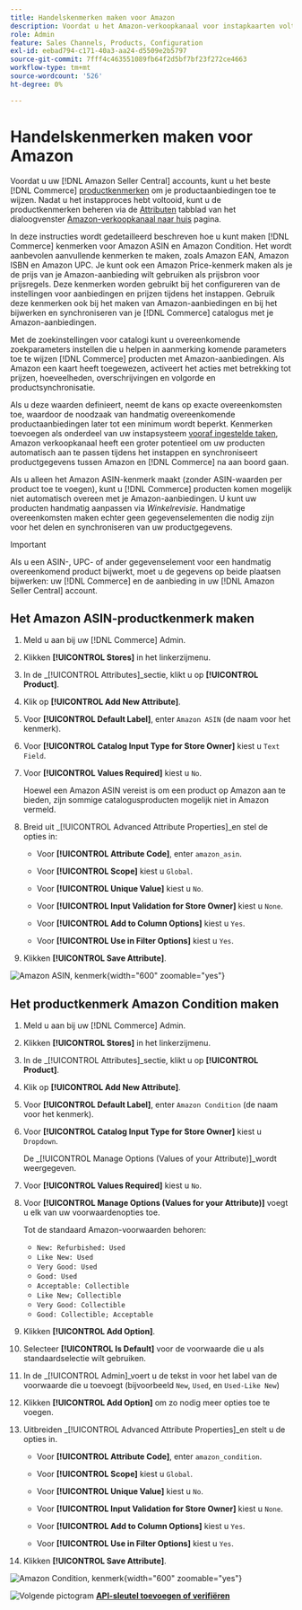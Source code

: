 ```yaml
---
title: Handelskenmerken maken voor Amazon
description: Voordat u het Amazon-verkoopkanaal voor instapkaarten voltooit, moet u controleren of u over de vereiste [!UICONTROL Commerce] productkenmerken.
role: Admin
feature: Sales Channels, Products, Configuration
exl-id: eebad794-c171-40a3-aa24-d5509e2b5797
source-git-commit: 7fff4c463551089fb64f2d5bf7bf23f272ce4663
workflow-type: tm+mt
source-wordcount: '526'
ht-degree: 0%

---
```


# Handelskenmerken maken voor Amazon

Voordat u uw [!DNL Amazon Seller Central] accounts, kunt u het beste [!DNL Commerce] [productkenmerken](https://experienceleague.adobe.com/docs/commerce-admin/catalog/product-attributes/product-attributes.html) om je productaanbiedingen toe te wijzen. Nadat u het instapproces hebt voltooid, kunt u de productkenmerken beheren via de [Attributen](./managing-attributes.md) tabblad van het dialoogvenster [Amazon-verkoopkanaal naar huis](./amazon-sales-channel-home.md) pagina.

In deze instructies wordt gedetailleerd beschreven hoe u kunt maken [!DNL Commerce] kenmerken voor Amazon ASIN en Amazon Condition. Het wordt aanbevolen aanvullende kenmerken te maken, zoals Amazon EAN, Amazon ISBN en Amazon UPC. Je kunt ook een Amazon Price-kenmerk maken als je de prijs van je Amazon-aanbieding wilt gebruiken als prijsbron voor prijsregels. Deze kenmerken worden gebruikt bij het configureren van de instellingen voor aanbiedingen en prijzen tijdens het instappen. Gebruik deze kenmerken ook bij het maken van Amazon-aanbiedingen en bij het bijwerken en synchroniseren van je [!DNL Commerce] catalogus met je Amazon-aanbiedingen.

Met de zoekinstellingen voor catalogi kunt u overeenkomende zoekparameters instellen die u helpen in aanmerking komende parameters toe te wijzen [!DNL Commerce] producten met Amazon-aanbiedingen. Als Amazon een kaart heeft toegewezen, activeert het acties met betrekking tot prijzen, hoeveelheden, overschrijvingen en volgorde en productsynchronisatie.

Als u deze waarden definieert, neemt de kans op exacte overeenkomsten toe, waardoor de noodzaak van handmatig overeenkomende productaanbiedingen later tot een minimum wordt beperkt. Kenmerken toevoegen als onderdeel van uw instapsysteem [vooraf ingestelde taken](./amazon-pre-setup-tasks.md), Amazon verkoopkanaal heeft een groter potentieel om uw producten automatisch aan te passen tijdens het instappen en synchroniseert productgegevens tussen Amazon en [!DNL Commerce] na aan boord gaan.

Als u alleen het Amazon ASIN-kenmerk maakt (zonder ASIN-waarden per product toe te voegen), kunt u [!DNL Commerce] producten komen mogelijk niet automatisch overeen met je Amazon-aanbiedingen. U kunt uw producten handmatig aanpassen via _Winkelrevisie_. Handmatige overeenkomsten maken echter geen gegevenselementen die nodig zijn voor het delen en synchroniseren van uw productgegevens.

>[!IMPORTANT]
>
>Als u een ASIN-, UPC- of ander gegevenselement voor een handmatig overeenkomend product bijwerkt, moet u de gegevens op beide plaatsen bijwerken: uw [!DNL Commerce] en de aanbieding in uw [!DNL Amazon Seller Central] account.

## Het Amazon ASIN-productkenmerk maken

1. Meld u aan bij uw [!DNL Commerce] Admin.

1. Klikken **[!UICONTROL Stores]** in het linkerzijmenu.

1. In de _[!UICONTROL Attributes]_sectie, klikt u op **[!UICONTROL Product]**.

1. Klik op **[!UICONTROL Add New Attribute]**.

1. Voor **[!UICONTROL Default Label]**, enter `Amazon ASIN` (de naam voor het kenmerk).

1. Voor **[!UICONTROL Catalog Input Type for Store Owner]** kiest u `Text Field`.

1. Voor **[!UICONTROL Values Required]** kiest u `No`.

   Hoewel een Amazon ASIN vereist is om een product op Amazon aan te bieden, zijn sommige catalogusproducten mogelijk niet in Amazon vermeld.

1. Breid uit _[!UICONTROL Advanced Attribute Properties]_en stel de opties in:

   - Voor **[!UICONTROL Attribute Code]**, enter `amazon_asin`.

   - Voor **[!UICONTROL Scope]** kiest u `Global`.

   - Voor **[!UICONTROL Unique Value]** kiest u `No`.

   - Voor **[!UICONTROL Input Validation for Store Owner]** kiest u `None`.

   - Voor **[!UICONTROL Add to Column Options]** kiest u `Yes`.

   - Voor **[!UICONTROL Use in Filter Options]** kiest u `Yes`.

1. Klikken **[!UICONTROL Save Attribute]**.

![Amazon ASIN, kenmerk](assets/creating-asin-attribute.png){width="600" zoomable="yes"}

## Het productkenmerk Amazon Condition maken

1. Meld u aan bij uw [!DNL Commerce] Admin.

1. Klikken **[!UICONTROL Stores]** in het linkerzijmenu.

1. In de _[!UICONTROL Attributes]_sectie, klikt u op **[!UICONTROL Product]**.

1. Klik op **[!UICONTROL Add New Attribute]**.

1. Voor **[!UICONTROL Default Label]**, enter `Amazon Condition` (de naam voor het kenmerk).

1. Voor **[!UICONTROL Catalog Input Type for Store Owner]** kiest u `Dropdown`.

   De _[!UICONTROL Manage Options (Values of your Attribute)]_wordt weergegeven.

1. Voor **[!UICONTROL Values Required]** kiest u `No`.

1. Voor **[!UICONTROL Manage Options (Values for your Attribute)]** voegt u elk van uw voorwaardenopties toe.

   Tot de standaard Amazon-voorwaarden behoren:

   - `New: Refurbished: Used`
   - `Like New: Used`
   - `Very Good: Used`
   - `Good: Used`
   - `Acceptable: Collectible`
   - `Like New; Collectible`
   - `Very Good: Collectible`
   - `Good: Collectible; Acceptable`

1. Klikken **[!UICONTROL Add Option]**.

1. Selecteer **[!UICONTROL Is Default]** voor de voorwaarde die u als standaardselectie wilt gebruiken.

1. In de _[!UICONTROL Admin]_voert u de tekst in voor het label van de voorwaarde die u toevoegt (bijvoorbeeld `New`, `Used`, en `Used-Like New`)

1. Klikken **[!UICONTROL Add Option]** om zo nodig meer opties toe te voegen.

1. Uitbreiden _[!UICONTROL Advanced Attribute Properties]_en stelt u de opties in.

   - Voor **[!UICONTROL Attribute Code]**, enter `amazon_condition`.

   - Voor **[!UICONTROL Scope]** kiest u `Global`.

   - Voor **[!UICONTROL Unique Value]** kiest u `No`.

   - Voor **[!UICONTROL Input Validation for Store Owner]** kiest u `None`.

   - Voor **[!UICONTROL Add to Column Options]** kiest u `Yes`.

   - Voor **[!UICONTROL Use in Filter Options]** kiest u `Yes`.

1. Klikken **[!UICONTROL Save Attribute]**.

![Amazon Condition, kenmerk](assets/creating-amazon-condition-attribute.png){width="600" zoomable="yes"}

![Volgende pictogram](assets/btn-next.png) [**API-sleutel toevoegen of verifiëren**](./amazon-verify-api-key.md)
